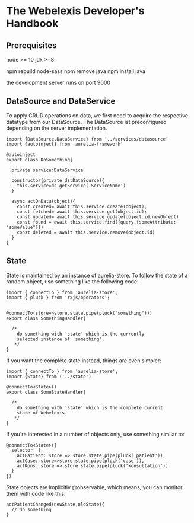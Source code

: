 # The Webelexis Developer's Handbook

## Prerequisites

node >= 10
jdk >=8

npm rebuild node-sass
npm remove java
npm install java

the development server runs on port 9000

## DataSource and DataService

To apply CRUD operations on data, we first need to acquire the respective datatype from our DataSource. The DataSource ist preconfigured depending on the server implementation.

````
import {DataSource,DataService} from '../services/datasource'
import {autoinject} from 'aurelia-framework'

@autoinject
export class DoSomething{

  private service:DataService

  constructor(private ds:DataSource){
    this.service=ds.getService('ServiceName')
  }

  async actOnData(object){
    const created= await this.service.create(object);
    const fetched= await this.service.get(object.id);
    const updated= await this.service.update(object.id,newObject)
    const found = await this.service.find({query:{someAttribute: "someValue"}})
    const deleted = await this.service.remove(object.id)
  }
} 
````

## State

State is maintained by an instance of aurelia-store.  To follow the state of a random object, use something like the following code:

~~~~
import { connectTo } from 'aurelia-store';
import { pluck } from 'rxjs/operators';


@connectTo(store=>store.state.pipe(pluck("something")))
export class SomethingHandler{

  /* 
    do something with 'state' which is the currently
    selected instance of 'something'.
   */ 
}
~~~~

If you want the complete state instead, things are even simpler:

~~~~
import { connectTo } from 'aurelia-store';
import {State} from ('../state')

@connectTo<State>()
export class SomeStateHandler{

  /* 
    do something with 'state' which is the complete current
    state of Webelexis.
   */ 
}
~~~~

If you're interested in a number of objects only, use something similar to:

~~~~
@connectTo<State>({
  selector: {
    actPatient: store => store.state.pipe(pluck('patient')),
    actCase: store=>store.state.pipe(pluck('case')),
    actKons: store => store.state.pipe(pluck('konsultation'))
  }
})
~~~~

State objects are implicitly @observable, which means, you can monitor them with code like this:

````
actPatientChanged(newState,oldState){
  // do something
}
````
